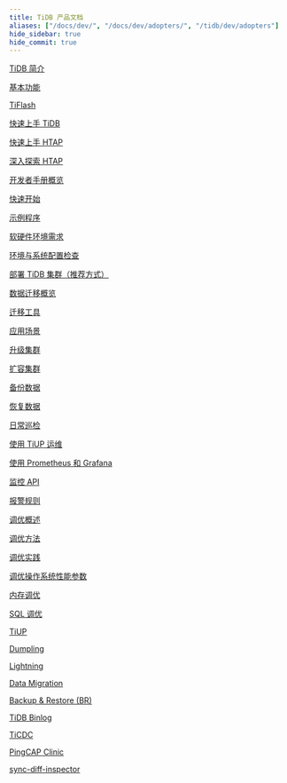 ```yaml
---
title: TiDB 产品文档
aliases: ["/docs/dev/", "/docs/dev/adopters/", "/tidb/dev/adopters"]
hide_sidebar: true
hide_commit: true
---
```


<LearningPathContainer platform="tidb" title="TiDB" subTitle="TiDB 是 PingCAP 公司自主设计、研发的开源分布式关系型数据库。您可以在这里查看操作指南、示例、参考等产品文档。">

<LearningPath label="了解" icon="cloud1">

[TiDB 简介](/tidb/stable/overview)

[基本功能](/tidb/stable/basic-features)

[TiFlash](/tidb/stable/tiflash-overview)

</LearningPath>

<LearningPath label="试用" icon="cloud5">

[快速上手 TiDB](/tidb/stable/quick-start-with-tidb)

[快速上手 HTAP](/tidb/stable/quick-start-with-htap)

[深入探索 HTAP](/tidb/stable/explore-htap)

</LearningPath>

<LearningPath label="开发" icon="doc8">

[开发者手册概览](/tidb/stable/dev-guide-overview)

[快速开始](/tidb/stable/dev-guide-build-cluster-in-cloud)

[示例程序](/tidb/stable/dev-guide-sample-application-spring-boot)

</LearningPath>

<LearningPath label="部署" icon="deploy">

[软硬件环境需求](/tidb/stable/hardware-and-software-requirements)

[环境与系统配置检查](/tidb/stable/check-before-deployment)

[部署 TiDB 集群（推荐方式）](/tidb/stable/production-deployment-using-tiup)

</LearningPath>

<LearningPath label="迁移" icon="cloud3">

[数据迁移概览](/tidb/stable/migration-overview)

[迁移工具](/tidb/stable/migration-tools)

[应用场景](/tidb/stable/migrate-aurora-to-tidb)

</LearningPath>

<LearningPath label="运维" icon="maintain">

[升级集群](/tidb/stable/upgrade-tidb-using-tiup)

[扩容集群](/tidb/stable/scale-tidb-using-tiup)

[备份数据](/tidb/stable/br-usage-backup)

[恢复数据](/tidb/stable/br-usage-restore)

[日常巡检](/tidb/stable/daily-check)

[使用 TiUP 运维](/tidb/stable/maintain-tidb-using-tiup)

</LearningPath>

<LearningPath label="监控" icon="cloud6">

[使用 Prometheus 和 Grafana](/tidb/stable/tidb-monitoring-framework)

[监控 API](/tidb/stable/tidb-monitoring-api)

[报警规则](/tidb/stable/alert-rules)

</LearningPath>

<LearningPath label="调优" icon="tidb-cloud-tune">

[调优概述](/tidb/stable/performance-tuning-overview)

[调优方法](/tidb/stable/performance-tuning-methods)

[调优实践](/tidb/stable/performance-tuning-practices)

[调优操作系统性能参数](/tidb/stable/tune-operating-system)

[内存调优](/tidb/stable/configure-memory-usage)

[SQL 调优](/tidb/stable/sql-tuning-overview)

</LearningPath>

<LearningPath label="工具" icon="doc7">

[TiUP](/tidb/stable/tiup-overview)

[Dumpling](/tidb/stable/dumpling-overview)

[Lightning](/tidb/stable/tidb-lightning-overview)

[Data Migration](/tidb/stable/dm-overview)

[Backup & Restore (BR)](/tidb/stable/backup-and-restore-overview)

[TiDB Binlog](/tidb/stable/tidb-binlog-overview)

[TiCDC](/tidb/stable/ticdc-overview)

[PingCAP Clinic](/tidb/stable/clinic-introduction)

[sync-diff-inspector](/tidb/stable/sync-diff-inspector-overview)

</LearningPath>

</LearningPathContainer>
